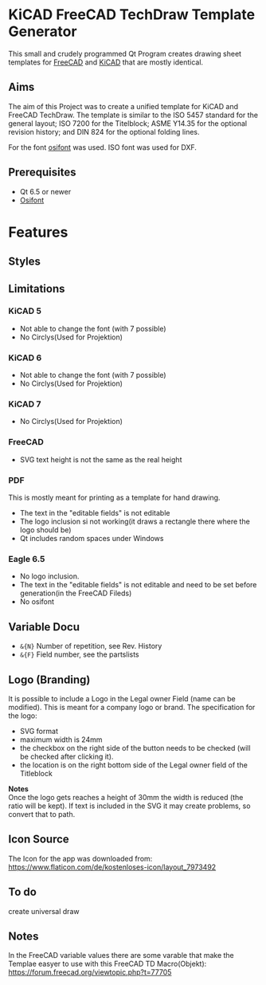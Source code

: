 # KiCAD FreeCAD TechDraw Template Generator

This small and crudely programmed Qt Program creates drawing sheet templates for [FreeCAD](https://freecad.org) and [KiCAD](https://kicad.org) that are mostly identical.

## Aims

The aim of this Project was to create a unified template for KiCAD and FreeCAD TechDraw. The template is similar to the ISO 5457 standard for the general layout; ISO 7200 for the Titelblock; ASME Y14.35 for the optional revision history; and DIN 824 for the optional folding lines. 

For the font [osifont](https://github.com/hikikomori82/osifont) was used. ISO font was used for DXF.

## Prerequisites

* Qt 6.5 or newer
* [Osifont](https://github.com/hikikomori82/osifont)

# Features

## Styles

## Limitations

### KiCAD 5

* Not able to change the font (with 7 possible)
* No Circlys(Used for Projektion)

### KiCAD 6

* Not able to change the font (with 7 possible)
* No Circlys(Used for Projektion)

### KiCAD 7

* No Circlys(Used for Projektion)

### FreeCAD

* SVG text height is not the same as the real height

### PDF
This is mostly meant for printing as a template for hand drawing.

* The text in the "editable fields" is not editable
* The logo inclusion si not working(it draws a rectangle there where the logo should be)
* Qt includes random spaces under Windows

### Eagle 6.5 

* No logo inclusion.
* The text in the "editable fields" is not editable and need to be set before generation(in the FreeCAD Fileds)
* No osifont

## Variable Docu

* `&{N}` Number of repetition, see Rev. History
* `&{F}` Field number, see the partslists

## Logo (Branding)

It is possible to include a Logo in the Legal owner Field (name can be modified). This is meant for a company logo or brand. The specification for the logo: 

* SVG format
* maximum width is 24mm
* the checkbox on the right side of the button needs to be checked (will be checked after clicking it). 
* the location is on the right bottom side of the Legal owner field of the Titleblock 
 
**Notes**  
Once the logo gets reaches a height of 30mm the width is reduced (the ratio will be kept). If text is included in the SVG it may create problems, so convert that to path.

## Icon Source
The Icon for the app was downloaded from: https://www.flaticon.com/de/kostenloses-icon/layout_7973492

## To do

create universal draw

## Notes
In the FreeCAD variable values there are some varable that make the Templae easyer to use with this FreeCAD TD Macro(Objekt): https://forum.freecad.org/viewtopic.php?t=77705
